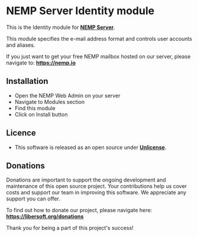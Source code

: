 # NEMP Server Identity module

This is the Identity module for [**NEMP Server**](https://github.com/libersoft-org/nemp-server/).

This module specifies the e-mail address format and controls user accounts and aliases.

If you just want to get your free NEMP mailbox hosted on our server, please navigate to: **https://nemp.io**

## Installation

- Open the NEMP Web Admin on your server
- Navigate to Modules section
- Find this module
- Click on Install button

## Licence

- This software is released as an open source under [**Unlicense**](./LICENSE).

## Donations

Donations are important to support the ongoing development and maintenance of this open source project. Your contributions help us cover costs and support our team in improving this software. We appreciate any support you can offer.

To find out how to donate our project, please navigate here: **https://libersoft.org/donations**

Thank you for being a part of this project's success!
